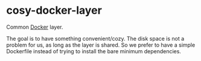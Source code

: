cosy-docker-layer
=================

Common [Docker](https://www.docker.com/) layer.

The goal is to have something convenient/cozy. The disk space is not a problem
for us, as long as the layer is shared. So we prefer to have a simple
Dockerfile instead of trying to install the bare minimum dependencies.
